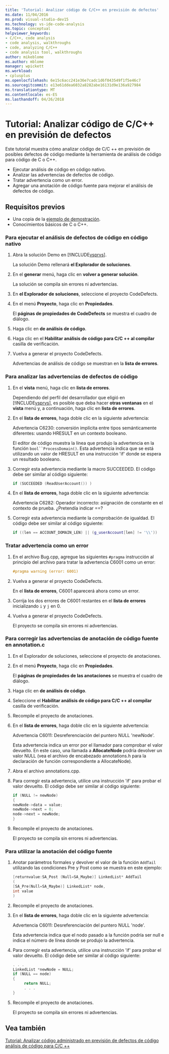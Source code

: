 ```yaml
---
title: 'Tutorial: Analizar código de C/C++ en previsión de defectos'
ms.date: 11/04/2016
ms.prod: visual-studio-dev15
ms.technology: vs-ide-code-analysis
ms.topic: conceptual
helpviewer_keywords:
- C/C++, code analysis
- code analysis, walkthroughs
- code, analyzing C/C++
- code analysis tool, walkthroughs
author: mikeblome
ms.author: mblome
manager: wpickett
ms.workload:
- cplusplus
ms.openlocfilehash: 6e15c6acc241e36e7cadc1d6f043549f1f5e46c7
ms.sourcegitcommit: e13e61ddea6032a8282abe16131d9e136a927984
ms.translationtype: MT
ms.contentlocale: es-ES
ms.lasthandoff: 04/26/2018
---
```

# <a name="walkthrough-analyzing-cc-code-for-defects"></a>Tutorial: Analizar código de C/C++ en previsión de defectos

Este tutorial muestra cómo analizar código de C/C ++ en previsión de posibles defectos de código mediante la herramienta de análisis de código para código de C o C++.

- Ejecutar análisis de código en código nativo.
- Analizar las advertencias de defectos de código.
- Tratar advertencia como un error.
- Agregar una anotación de código fuente para mejorar el análisis de defectos de código.

## <a name="prerequisites"></a>Requisitos previos

- Una copia de la [ejemplo de demostración](../code-quality/demo-sample.md).
- Conocimientos básicos de C o C++.

### <a name="to-run-code-defect-analysis-on-native-code"></a>Para ejecutar el análisis de defectos de código en código nativo

1. Abra la solución Demo en [!INCLUDE[vsprvs](../code-quality/includes/vsprvs_md.md)].

     La solución Demo rellenará **el Explorador de soluciones**.

2. En el **generar** menú, haga clic en **volver a generar solución**.

     La solución se compila sin errores ni advertencias.

3. En **el Explorador de soluciones**, seleccione el proyecto CodeDefects.

4. En el menú **Proyecto**, haga clic en **Propiedades**.

     El **páginas de propiedades de CodeDefects** se muestra el cuadro de diálogo.

5. Haga clic en **de análisis de código**.

6. Haga clic en el **Habilitar análisis de código para C/C ++ al compilar** casilla de verificación.

7. Vuelva a generar el proyecto CodeDefects.

     Advertencias de análisis de código se muestran en la **lista de errores**.

### <a name="to-analyze-code-defect-warnings"></a>Para analizar las advertencias de defectos de código

1. En el **vista** menú, haga clic en **lista de errores**.

     Dependiendo del perfil del desarrollador que eligió en [!INCLUDE[vsprvs](../code-quality/includes/vsprvs_md.md)], es posible que deba hacer **otras ventanas** en el **vista** menú y, a continuación, haga clic en **lista de errores**.

2. En el **lista de errores**, haga doble clic en la siguiente advertencia:

     Advertencia C6230: conversión implícita entre tipos semánticamente diferentes: usando HRESULT en un contexto booleano.

     El editor de código muestra la línea que produjo la advertencia en la función `bool``ProcessDomain()`. Esta advertencia indica que se está utilizando un valor de HRESULT en una instrucción 'if' donde se espera un resultado booleano.

3. Corregir esta advertencia mediante la macro SUCCEEDED. El código debe ser similar al código siguiente:

   ```cpp
   if (SUCCEEDED (ReadUserAccount()) )
   ```

4. En el **lista de errores**, haga doble clic en la siguiente advertencia:

     Advertencia C6282: Operador incorrecto: asignación de constante en el contexto de prueba. ¿Pretendía indicar ==?

5. Corregir esta advertencia mediante la comprobación de igualdad. El código debe ser similar al código siguiente:

   ```cpp
   if ((len == ACCOUNT_DOMAIN_LEN) || (g_userAccount[len] != '\\'))
   ```

### <a name="to-treat-warning-as-an-error"></a>Tratar advertencia como un error

1. En el archivo Bug.cpp, agregue las siguientes `#pragma` instrucción al principio del archivo para tratar la advertencia C6001 como un error:

   ```cpp
   #pragma warning (error: 6001)
   ```

2. Vuelva a generar el proyecto CodeDefects.

     En el **lista de errores**, C6001 aparecerá ahora como un error.

3. Corrija los dos errores de C6001 restantes en el **lista de errores** inicializando `i` y `j` en 0.

4. Vuelva a generar el proyecto CodeDefects.

     El proyecto se compila sin errores ni advertencias.

### <a name="to-correct-the-source-code-annotation-warnings-in-annotationc"></a>Para corregir las advertencias de anotación de código fuente en annotation.c

1. En el Explorador de soluciones, seleccione el proyecto de anotaciones.

2. En el menú **Proyecto**, haga clic en **Propiedades**.

     El **páginas de propiedades de las anotaciones** se muestra el cuadro de diálogo.

3. Haga clic en **de análisis de código**.

4. Seleccione el **Habilitar análisis de código para C/C ++ al compilar** casilla de verificación.

5. Recompile el proyecto de anotaciones.

6. En el **lista de errores**, haga doble clic en la siguiente advertencia:

     Advertencia C6011: Desreferenciación del puntero NULL 'newNode'.

     Esta advertencia indica un error por el llamador para comprobar el valor devuelto. En este caso, una llamada a **AllocateNode** podría devolver un valor NULL (vea el archivo de encabezado annotations.h para la declaración de función correspondiente a AllocateNode).

7. Abra el archivo annotations.cpp.

8. Para corregir esta advertencia, utilice una instrucción 'if' para probar el valor devuelto. El código debe ser similar al código siguiente:

   ```cpp
   if (NULL != newNode)
   {
   newNode->data = value;
   newNode->next = 0;
   node->next = newNode;
   }
   ```

9. Recompile el proyecto de anotaciones.

     El proyecto se compila sin errores ni advertencias.

### <a name="to-use-source-code-annotation"></a>Para utilizar la anotación del código fuente

1. Anotar parámetros formales y devolver el valor de la función `AddTail` utilizando las condiciones Pre y Post como se muestra en este ejemplo:

   ```cpp
   [returnvalue:SA_Post (Null=SA_Maybe)] LinkedList* AddTail
   (
   [SA_Pre(Null=SA_Maybe)] LinkedList* node,
   int value
   )
   ```

2. Recompile el proyecto de anotaciones.

3. En el **lista de errores**, haga doble clic en la siguiente advertencia:

     Advertencia C6011: Desreferenciación del puntero NULL 'node'.

     Esta advertencia indica que el nodo pasado a la función podría ser null e indica el número de línea donde se produjo la advertencia.

4. Para corregir esta advertencia, utilice una instrucción 'if' para probar el valor devuelto. El código debe ser similar al código siguiente:

   ```cpp
   . . .
   LinkedList *newNode = NULL;
   if (NULL == node)
   {
        return NULL;
        . . .
   }
   ```

5. Recompile el proyecto de anotaciones.

     El proyecto se compila sin errores ni advertencias.

## <a name="see-also"></a>Vea también

[Tutorial: Analizar código administrado en previsión de defectos de código](../code-quality/walkthrough-analyzing-managed-code-for-code-defects.md)
[análisis de código para C/C ++](../code-quality/code-analysis-for-c-cpp-overview.md)